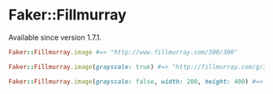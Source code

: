 # Faker::Fillmurray

Available since version 1.7.1.

```ruby
Faker::Fillmurray.image #=> "http://www.fillmurray.com/300/300"

Faker::Fillmurray.image(grayscale: true) #=> "http://fillmurray.com/g/300/300"

Faker::Fillmurray.image(grayscale: false, width: 200, height: 400) #=> "http://fillmurray.com/200/400"
```
